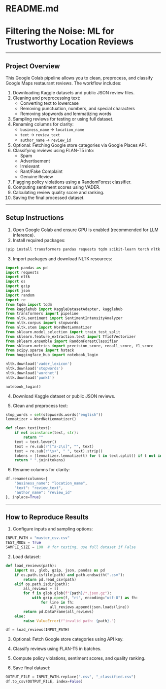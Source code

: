 # README.md

# Filtering the Noise: ML for Trustworthy Location Reviews

---

## Project Overview

This Google Colab pipeline allows you to clean, preprocess, and classify Google Maps restaurant reviews. The workflow includes:

1. Downloading Kaggle datasets and public JSON review files.
2. Cleaning and preprocessing text:
   - Converting text to lowercase
   - Removing punctuation, numbers, and special characters
   - Removing stopwords and lemmatizing words
3. Sampling reviews for testing or using full dataset.
4. Renaming columns for clarity:
   - `business_name` → `location_name`
   - `text` → `review_text`
   - `author_name` → `review_id`
5. Optional: Fetching Google store categories via Google Places API.
6. Classifying reviews using FLAN-T5 into:
   - Spam
   - Advertisement
   - Irrelevant
   - Rant/Fake Complaint
   - Genuine Review
7. Flagging policy violations using a RandomForest classifier.
8. Computing sentiment scores using VADER.
9. Calculating review quality score and ranking.
10. Saving the final processed dataset.

---

## Setup Instructions

1. Open Google Colab and ensure GPU is enabled (recommended for LLM inference).
2. Install required packages:

```python
!pip install transformers pandas requests tqdm scikit-learn torch nltk kagglehub pillow
```

3. Import packages and download NLTK resources:

```python
import pandas as pd
import requests
import nltk
import os
import gzip
import json
import random
import re
from tqdm import tqdm
from kagglehub import KaggleDatasetAdapter, kagglehub
from transformers import pipeline
from nltk.sentiment import SentimentIntensityAnalyzer
from nltk.corpus import stopwords
from nltk.stem import WordNetLemmatizer
from sklearn.model_selection import train_test_split
from sklearn.feature_extraction.text import TfidfVectorizer
from sklearn.ensemble import RandomForestClassifier
from sklearn.metrics import precision_score, recall_score, f1_score
from scipy.sparse import hstack
from huggingface_hub import notebook_login

nltk.download('vader_lexicon')
nltk.download('stopwords')
nltk.download('wordnet')
nltk.download('punkt')

notebook_login()
```

4. Download Kaggle dataset or public JSON reviews.

5. Clean and preprocess text:

```python
stop_words = set(stopwords.words("english"))
lemmatizer = WordNetLemmatizer()

def clean_text(text):
    if not isinstance(text, str):
        return ""
    text = text.lower()
    text = re.sub(r"[^a-z\s]", "", text)
    text = re.sub(r"\s+", " ", text).strip()
    tokens = [lemmatizer.lemmatize(t) for t in text.split() if t not in stop_words]
    return " ".join(tokens)
```

6. Rename columns for clarity:

```python
df.rename(columns={
    "business_name": "location_name",
    "text": "review_text",
    "author_name": "review_id"
}, inplace=True)
```

---

## How to Reproduce Results

1. Configure inputs and sampling options:

```python
INPUT_PATH = "master_csv.csv"
TEST_MODE = True
SAMPLE_SIZE = 100  # for testing, use full dataset if False
```

2. Load dataset:

```python
def load_reviews(path):
    import os, glob, gzip, json, pandas as pd
    if os.path.isfile(path) and path.endswith(".csv"):
        return pd.read_csv(path)
    elif os.path.isdir(path):
        all_reviews = []
        for f in glob.glob(f"{path}/*.json.gz"):
            with gzip.open(f, "rt", encoding="utf-8") as fh:
                for line in fh:
                    all_reviews.append(json.loads(line))
        return pd.DataFrame(all_reviews)
    else:
        raise ValueError(f"invalid path: {path}.")

df = load_reviews(INPUT_PATH)
```

3. Optional: Fetch Google store categories using API key.

4. Classify reviews using FLAN-T5 in batches.

5. Compute policy violations, sentiment scores, and quality ranking.

6. Save final dataset:

```python
OUTPUT_FILE = INPUT_PATH.replace(".csv", "_classified.csv")
df.to_csv(OUTPUT_FILE, index=False)
```


